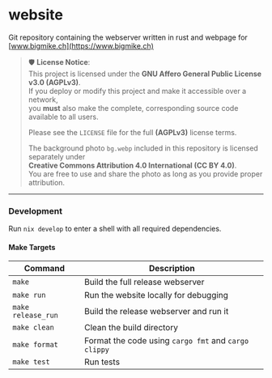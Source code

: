 # website

Git repository containing the webserver written in rust and webpage for [www.bigmike.ch](https://www.bigmike.ch)

> 🛡️ **License Notice**:  
> This project is licensed under the **GNU Affero General Public License v3.0 (AGPLv3)**.  
> If you deploy or modify this project and make it accessible over a network,  
> you **must** also make the complete, corresponding source code available to all users.
> 
> Please see the `LICENSE` file for the full **(AGPLv3)** license terms.
>
> The background photo `bg.webp` included in this repository is licensed separately under  
> **Creative Commons Attribution 4.0 International (CC BY 4.0)**.  
> You are free to use and share the photo as long as you provide proper attribution.

---

### Development

Run `nix develop` to enter a shell with all required dependencies.

#### Make Targets

| Command         | Description                                                                                   |
|-----------------|-----------------------------------------------------------------------------------------------|
| `make`          | Build the full release webserver                                                              |
| `make run`      | Run the website locally for debugging                                                         |
| `make release_run` | Build the release webserver and run it                                                        |
| `make clean`    | Clean the build directory                                                                     |
| `make format`   | Format the code using `cargo fmt` and `cargo clippy`                                          |
| `make test`     | Run tests                                                                                     |
